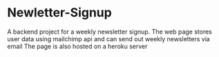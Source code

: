 # Newletter-Signup
A backend project for a weekly newsletter signup. The web page stores user data using mailchimp api and can send out weekly newsletters via email
The page is also hosted on a heroku server

